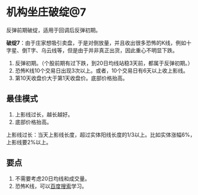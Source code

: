 # 机构坐庄破绽@7

反弹前期破绽，适用于回调后反弹初期。

**破绽7**：由于庄家想吸引卖盘，于是对倒放量，并且收出很多恐怖的K线，例如十字星、倒T字、乌云线等，但是由于并非真正出货，因此重心不明显下跌。

1. 反弹初期。（个股前期有过下跌，到20日均线站稳3天前，都属于反弹初期。）
2. 恐怖K线10个交易日出现3次以上。或者，10个交易日有6天以上收上影线。
3. 第10天收盘价大于第1天收盘价。底部价格抬高。

## 最佳模式

1. 上影线过长，越长越好。
2. 底部价格抬高。

上影线过长：当天上影线长度，超过实体阳线长度的1/3以上。比如实体涨幅6%，上影线要2%以上。

## 要点

1. 不需要考虑20日均线和成交量。
2. 恐怖K线，可以[百度搜索](https://www.baidu.com/s?wd=%E6%81%90%E6%80%96k%E7%BA%BF)学习。
